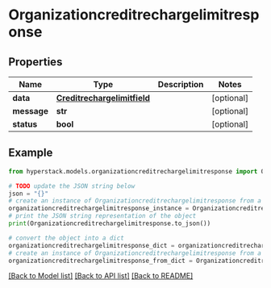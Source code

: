 # Organizationcreditrechargelimitresponse


## Properties

Name | Type | Description | Notes
------------ | ------------- | ------------- | -------------
**data** | [**Creditrechargelimitfield**](Creditrechargelimitfield.md) |  | [optional] 
**message** | **str** |  | [optional] 
**status** | **bool** |  | [optional] 

## Example

```python
from hyperstack.models.organizationcreditrechargelimitresponse import Organizationcreditrechargelimitresponse

# TODO update the JSON string below
json = "{}"
# create an instance of Organizationcreditrechargelimitresponse from a JSON string
organizationcreditrechargelimitresponse_instance = Organizationcreditrechargelimitresponse.from_json(json)
# print the JSON string representation of the object
print(Organizationcreditrechargelimitresponse.to_json())

# convert the object into a dict
organizationcreditrechargelimitresponse_dict = organizationcreditrechargelimitresponse_instance.to_dict()
# create an instance of Organizationcreditrechargelimitresponse from a dict
organizationcreditrechargelimitresponse_from_dict = Organizationcreditrechargelimitresponse.from_dict(organizationcreditrechargelimitresponse_dict)
```
[[Back to Model list]](../README.md#documentation-for-models) [[Back to API list]](../README.md#documentation-for-api-endpoints) [[Back to README]](../README.md)


